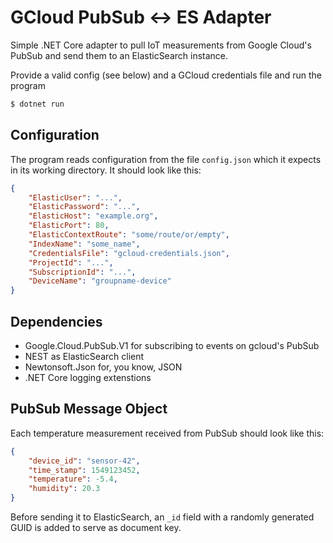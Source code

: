 # GCloud PubSub &leftrightarrow; ES Adapter

Simple .NET Core adapter to pull IoT measurements from Google Cloud's PubSub and send them to an ElasticSearch instance.

Provide a valid config (see below) and a GCloud credentials file and run the program 

```bash
$ dotnet run
```

## Configuration

The program reads configuration from the file `config.json` which it expects
in its working directory. It should look like this:

```json
{
    "ElasticUser": "...",
    "ElasticPassword": "...",
    "ElasticHost": "example.org",
    "ElasticPort": 80,
    "ElasticContextRoute": "some/route/or/empty",
    "IndexName": "some_name",
    "CredentialsFile": "gcloud-credentials.json",
    "ProjectId": "...",
    "SubscriptionId": "...",
    "DeviceName": "groupname-device"
}
```

## Dependencies

- Google.Cloud.PubSub.V1 for subscribing to events on gcloud's PubSub
- NEST as ElasticSearch client
- Newtonsoft.Json for, you know, JSON
- .NET Core logging extenstions

## PubSub Message Object

Each temperature measurement received from PubSub should look like this: 

```json
{
    "device_id": "sensor-42",
    "time_stamp": 1549123452,
    "temperature": -5.4,
    "humidity": 20.3
}
```

Before sending it to ElasticSearch, an `_id` field with a randomly generated
GUID is added to serve as document key.
